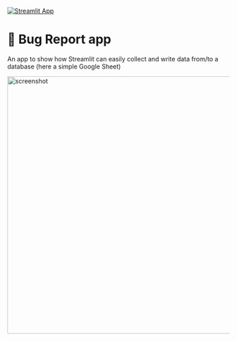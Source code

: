 [![Streamlit App](https://static.streamlit.io/badges/streamlit_badge_black_white.svg)](https://share.streamlit.io/azimshaikh95/azra-app/azra_app.py)

# 🐞 Bug Report app

An app to show how Streamlit can easily collect and write data from/to a database (here a simple Google Sheet)

<img width="583" alt="screenshot" src="https://user-images.githubusercontent.com/7164864/141757795-45576b0b-7322-4ef1-b2cc-32a8f108eb7f.png">

